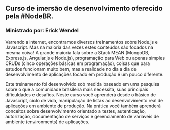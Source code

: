 ## Curso de imersão de desenvolvimento oferecido pela #NodeBR.

### Ministrado por: Erick Wendel

Varrendo a internet, encontramos diversos treinamentos sobre Node.js e Javascript. Mas na maioria das vezes estes conteúdos são focados na mesma coisa! A grande maioria fala sobre a Stack MEAN (MongoDB, Express.js, Angular.js e Node.js), programação para Web ou apenas simples CRUDs (cinco operações básicas em programação), coisas que para estudos funcionam muito bem, mas a realidade no dia a dia de desenvolvimento de aplicações focado em produção é um pouco diferente.


Este treinamento foi desenvolvido sob medida baseado em uma pesquisa sobre o que a comunidade brasileira mais necessita, suas principais dificuldades e desafios. Neste curso você aprenderá desde o básico de Javascript, ciclo de vida, manipulação de listas ao desenvolvimento real de aplicações em ambiente de produção. Na prática você também aprenderá conceitos sobre desenvolvimento orientado a testes, autenticação, autorização, documentação de serviços e gerenciamento de variáveis de ambiente (environments) de aplicações.
